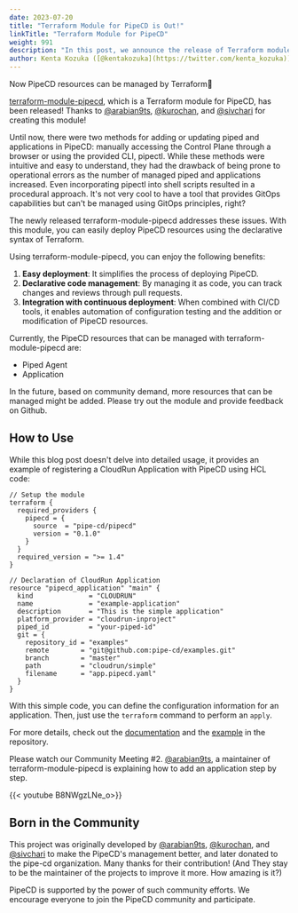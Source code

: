 ```yaml
---
date: 2023-07-20
title: "Terraform Module for PipeCD is Out!"
linkTitle: "Terraform Module for PipeCD"
weight: 991
description: "In this post, we announce the release of Terraform module for PipeCD."
author: Kenta Kozuka ([@kentakozuka](https://twitter.com/kenta_kozuka))
---
```


Now PipeCD resources can be managed by Terraform🎉

[terraform-module-pipecd](https://github.com/pipe-cd/terraform-provider-pipecd), which is a Terraform module for PipeCD, has been released!
Thanks to [@arabian9ts](https://github.com/arabian9ts), [@kurochan](https://twitter.com/kuro_m88), and [@sivchari](https://twitter.com/sivchari) for creating this module!

Until now, there were two methods for adding or updating piped and applications in PipeCD: manually accessing the Control Plane through a browser or using the provided CLI, pipectl. While these methods were intuitive and easy to understand, they had the drawback of being prone to operational errors as the number of managed piped and applications increased. Even incorporating pipectl into shell scripts resulted in a procedural approach. It's not very cool to have a tool that provides GitOps capabilities but can't be managed using GitOps principles, right?

The newly released terraform-module-pipecd addresses these issues. With this module, you can easily deploy PipeCD resources using the declarative syntax of Terraform.

Using terraform-module-pipecd, you can enjoy the following benefits:
1. **Easy deployment**: It simplifies the process of deploying PipeCD.
2. **Declarative code management**: By managing it as code, you can track changes and reviews through pull requests.
3. **Integration with continuous deployment**: When combined with CI/CD tools, it enables automation of configuration testing and the addition or modification of PipeCD resources.

Currently, the PipeCD resources that can be managed with terraform-module-pipecd are:
- Piped Agent
- Application

In the future, based on community demand, more resources that can be managed might be added. Please try out the module and provide feedback on Github.

## How to Use
While this blog post doesn't delve into detailed usage, it provides an example of registering a CloudRun Application with PipeCD using HCL code:

```hcl
// Setup the module
terraform {
  required_providers {
    pipecd = {
      source  = "pipe-cd/pipecd"
      version = "0.1.0"
    }
  }
  required_version = ">= 1.4"
}

// Declaration of CloudRun Application
resource "pipecd_application" "main" {
  kind              = "CLOUDRUN"
  name              = "example-application"
  description       = "This is the simple application"
  platform_provider = "cloudrun-inproject"
  piped_id          = "your-piped-id"
  git = {
    repository_id = "examples"
    remote        = "git@github.com:pipe-cd/examples.git"
    branch        = "master"
    path          = "cloudrun/simple"
    filename      = "app.pipecd.yaml"
  }
}
```

With this simple code, you can define the configuration information for an application. Then, just use the `terraform` command to perform an `apply`.

For more details, check out the [documentation](/docs/user-guide/terraform-module-pipecd/) and the [example](https://github.com/pipe-cd/terraform-provider-pipecd/tree/main/example) in the repository.

Please watch our Community Meeting #2. [@arabian9ts](https://github.com/arabian9ts), a maintainer of terraform-module-pipecd is explaining how to add an application step by step.

{{< youtube B8NWgzLNe_o>}}

## Born in the Community
This project was originally developed by [@arabian9ts](https://github.com/arabian9ts), [@kurochan](https://github.com/kurochan), and [@sivchari](https://github.com/sivchari) to make the PipeCD's management better, and later donated to the pipe-cd organization. Many thanks for their contribution! (And They stay to be the maintainer of the projects to improve it more. How amazing is it?)

PipeCD is supported by the power of such community efforts. We encourage everyone to join the PipeCD community and participate.